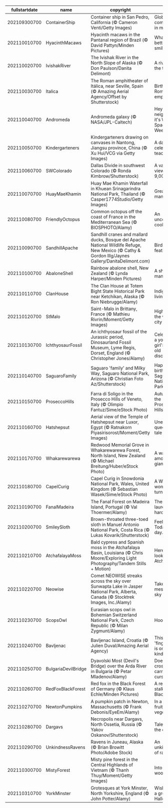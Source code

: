 |fullstartdate|name|copyright|title|image|
|--|--|--|--|--|
202109300700|ContainerShip|Container ship in San Pedro, California (© Cameron Venti/Getty Images)|Global commerce in motion|![](/en-US/2021/10/202109300700ContainerShip.jpg)|
202110010700|HyacinthMacaws|Hyacinth macaws in the Pantanal region of Brazil (© David Pattyn/Minden Pictures)|What's better than a smile?|![](/en-US/2021/10/202110010700HyacinthMacaws.jpg)|
202110020700|IvishakRiver|The Ivishak River in the North Slope of Alaska (© Don Paulson/Danita Delimont)|A river on the tundra|![](/en-US/2021/10/202110020700IvishakRiver.jpg)|
202110030700|Italica|The Roman amphitheater of Itálica, near Seville, Spain (© Amazing Aerial Agency/Offset by Shutterstock)|Birthplace of Roman emperors|![](/en-US/2021/10/202110030700Italica.jpg)|
202110040700|Andromeda|Andromeda galaxy (© NASA/JPL-Caltech)|Hey neighbor, it's World Space Week!|![](/en-US/2021/10/202110040700Andromeda.jpg)|
202110050700|Kindergarteners|Kindergarteners drawing on canvases in Nantong, Jiangsu province, China (© Xu Hui/VCG via Getty Images)|A day to celebrate teachers|![](/en-US/2021/10/202110050700Kindergarteners.jpg)|
202110060700|SWColorado|Dallas Divide in southwest Colorado (© Ronda Kimbrow/Shutterstock)|A valley view at 9,000 feet|![](/en-US/2021/10/202110060700SWColorado.jpg)|
202110070700|HuayMaeKhamin|Huay Mae Khamin Waterfall in Khuean Srinagarindra National Park, Thailand (© Casper1774Studio/Getty Images)|Great on so many levels|![](/en-US/2021/10/202110070700HuayMaeKhamin.jpg)|
202110080700|FriendlyOctopus|Common octopus off the coast of France in the Mediterranean Sea (© BIOSPHOTO/Alamy)|An uncommonly cool critter|![](/en-US/2021/10/202110080700FriendlyOctopus.jpg)|
202110090700|SandhillApache|Sandhill cranes and mallard ducks, Bosque del Apache National Wildlife Refuge, New Mexico (© Cathy & Gordon Illg/Jaynes Gallery/DanitaDelimont.com)|Birds of a feather|![](/en-US/2021/10/202110090700SandhillApache.jpg)|
202110100700|AbaloneShell|Rainbow abalone shell, New Zealand (© Lynda Harper/Minden Pictures)|A shell of many colors|![](/en-US/2021/10/202110100700AbaloneShell.jpg)|
202110110700|ClanHouse|The Clan House at Totem Bight State Historical Park near Ketchikan, Alaska (© Ron Niebrugge/Alamy)|Indigenous living|![](/en-US/2021/10/202110110700ClanHouse.jpg)|
202110120700|StMalo|Saint-Malo in Brittany, France (© Mathieu Rivrin/Moment/Getty Images)|High tide at the walled city|![](/en-US/2021/10/202110120700StMalo.jpg)|
202110130700|IchthyosaurFossil|An ichthyosaur fossil of the Jurassic period, Dinosaurland Fossil Museum, Lyme Regis, Dorset, England (© Christopher Jones/Alamy)|Celebrating a young girl's age-old discovery|![](/en-US/2021/10/202110130700IchthyosaurFossil.jpg)|
202110140700|SaguaroFamily|Saguaro 'family' and Milky Way, Saguaro National Park, Arizona (© Christian Foto Az/Shutterstock)|Happy birthday, Saguaro National Park|![](/en-US/2021/10/202110140700SaguaroFamily.jpg)|
202110150700|ProseccoHills|Farra di Soligo in the Prosecco Hills of Veneto, Italy (© Olimpio Fantuz/Sime/eStock Photo)|Autumn in the Prosecco Hills|![](/en-US/2021/10/202110150700ProseccoHills.jpg)|
202110160700|Hatshepsut|Aerial view of the Temple of Hatshepsut near Luxor, Egypt (© Ratnakorn Piyasirisorost/Moment/Getty Images)|Unearthing a queen's lost tale|![](/en-US/2021/10/202110160700Hatshepsut.jpg)|
202110170700|Whakarewarewa|Redwood Memorial Grove in Whakarewarewa Forest, North Island, New Zealand (© Michael Breitung/Huber/eStock Photo)|A walk among the giants|![](/en-US/2021/10/202110170700Whakarewarewa.jpg)|
202110180700|CapelCurig|Capel Curig in Snowdonia National Park, Wales, United Kingdom (© Sebastian Wasek/Sime/eStock Photo)|A Welsh wonder turns 70|![](/en-US/2021/10/202110180700CapelCurig.jpg)|
202110190700|FanalMadeira|The Fanal Forest on Madeira Island, Portugal (© Val Thoermer/Alamy)|These laurels are hardy|![](/en-US/2021/10/202110190700FanalMadeira.jpg)|
202110200700|SmileySloth|Brown-throated three-toed sloth in Manuel Antonio National Park, Costa Rica (© Lukas Kovarik/Shutterstock)|Feeling lazy? Today's your day.|![](/en-US/2021/10/202110200700SmileySloth.jpg)|
202110210700|AtchafalayaMoss|Bald cypress and Spanish moss in the Atchafalaya Basin, Louisiana (© Chris Moore/Exploring Light Photography/Tandem Stills + Motion)|Here's looking Atchafalaya|![](/en-US/2021/10/202110210700AtchafalayaMoss.jpg)|
202110220700|Neowise|Comet NEOWISE streaks across the sky over Sunwapta Lake in Jasper National Park, Alberta, Canada (© Stocktrek Images, Inc./Alamy)|Take in the mesmerizing sky|![](/en-US/2021/10/202110220700Neowise.jpg)|
202110230700|ScopsOwl|Eurasian scops owl in Bohemian Switzerland National Park, Czech Republic (© Milan Zygmunt/Alamy)|Hoo's there?|![](/en-US/2021/10/202110230700ScopsOwl.jpg)|
202110240700|Bavljenac|Bavljenac Island, Croatia (© Julien Duval/Amazing Aerial Agency)|This 'fingerprint' is one of a kind|![](/en-US/2021/10/202110240700Bavljenac.jpg)|
202110250700|BulgariaDevilBridge|Dyavolski Most (Devil's Bridge) over the Arda River in Bulgaria (© Petar Mladenov/Alamy)|Does this crossing carry a curse?|![](/en-US/2021/10/202110250700BulgariaDevilBridge.jpg)|
202110260700|RedFoxBlackForest|Red fox in the Black Forest of Germany (© Klaus Echle/Minden Pictures)|A red fox stalks the Black Forest|![](/en-US/2021/10/202110260700RedFoxBlackForest.jpg)|
202110270700|NewtonPumpkins|A pumpkin patch in Newton, Massachusetts (© Frank Debonis/EyeEm/Alamy)|In a field of fruits…or vegetables?|![](/en-US/2021/10/202110270700NewtonPumpkins.jpg)|
202110280700|Dargavs|Necropolis near Dargavs, North Ossetia, Russia (© Yakov Oskanov/Shutterstock)|Tale from the crypts|![](/en-US/2021/10/202110280700Dargavs.jpg)|
202110290700|UnkindnessRavens|Ravens in Juneau, Alaska (© Brian Browitt Photo/Adobe Stock)|An unkindness of ravens|![](/en-US/2021/10/202110290700UnkindnessRavens.jpg)|
202110300700|MistyForest|Misty pine forest in the Central Highlands of Vietnam (© Thanh Thuy/Moment/Getty Images)|Into the woods…|![](/en-US/2021/10/202110300700MistyForest.jpg)|
202110310700|YorkMinster|Grotesques at York Minster, North Yorkshire, England (© John Potter/Alamy)|Wishing you a grotesque Halloween|![](/en-US/2021/10/202110310700YorkMinster.jpg)|
